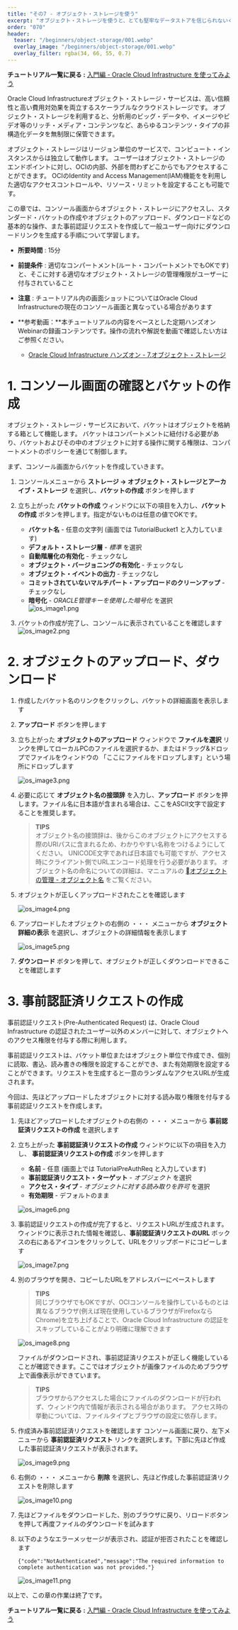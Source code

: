 ```yaml
---
title: "その7 - オブジェクト・ストレージを使う"
excerpt: "オブジェクト・ストレージを使うと、とても堅牢なデータストアを信じられないくらい安価に利用できます。まずは簡単な使い方を学びましょう"
order: "070"
header:
  teaser: "/beginners/object-storage/001.webp"
  overlay_image: "/beginners/object-storage/001.webp"
  overlay_filter: rgba(34, 66, 55, 0.7)
---
```

**チュートリアル一覧に戻る :** [入門編 - Oracle Cloud Infrastructure を使ってみよう](..)

Oracle Cloud Infrastructureオブジェクト・ストレージ・サービスは、高い信頼性と高い費用対効果を両立するスケーラブルなクラウドストレージです。
オブジェクト・ストレージを利用すると、分析用のビッグ・データや、イメージやビデオ等のリッチ・メディア・コンテンツなど、あらゆるコンテンツ・タイプの非構造化データを無制限に保管できます。

オブジェクト・ストレージはリージョン単位のサービスで、コンピュート・インスタンスからは独立して動作します。
ユーザーはオブジェクト・ストレージのエンドポイントに対し、OCIの内部、外部を問わずどこからでもアクセスすることができます。
OCIのIdentity and Access Management(IAM)機能をを利用した適切なアクセスコントロールや、リソース・リミットを設定することも可能です。

この章では、コンソール画面からオブジェクト・ストレージにアクセスし、スタンダード・バケットの作成やオブジェクトのアップロード、ダウンロードなどの基本的な操作、また事前認証リクエストを作成して一般ユーザー向けにダウンロードリンクを生成する手順について学習します。

- **所要時間** : 15分
- **前提条件** : 適切なコンパートメント(ルート・コンパートメントでもOKです)と、そこに対する適切なオブジェクト・ストレージの管理権限がユーザーに付与されていること
- **注意** : チュートリアル内の画面ショットについてはOracle Cloud Infrastructureの現在のコンソール画面と異なっている場合があります
- **参考動画：**本チュートリアルの内容をベースとした定期ハンズオンWebinarの録画コンテンツです。操作の流れや解説を動画で確認したい方はご参照ください。

  - [Oracle Cloud Infrastructure ハンズオン - 7.オブジェクト・ストレージ](https://videohub.oracle.com/media/Oracle+Cloud+Infrastructure+%E3%83%8F%E3%83%B3%E3%82%BA%E3%82%AA%E3%83%B3+-+7.%E3%82%AA%E3%83%96%E3%82%B8%E3%82%A7%E3%82%AF%E3%83%88%E3%83%BB%E3%82%B9%E3%83%88%E3%83%AC%E3%83%BC%E3%82%B8/1_fngpu5mo)


# 1. コンソール画面の確認とバケットの作成

オブジェクト・ストレージ・サービスにおいて、バケットはオブジェクトを格納する箱として機能します。
バケットはコンパートメントに紐付ける必要があり、バケットおよびその中のオブジェクトに対する操作に関する権限は、コンパートメントのポリシーを通じて制御します。

まず、コンソール画面からバケットを作成していきます。

1. コンソールメニューから **ストレージ → オブジェクト・ストレージとアーカイブ・ストレージ** を選択し、**バケットの作成** ボタンを押します

2. 立ち上がった **バケットの作成** ウィンドウに以下の項目を入力し、**バケットの作成** ボタンを押します。指定がないものは任意の値でOKです。
    - **バケット名** - 任意の文字列 (画面では TutorialBucket1 と入力しています)
    - **デフォルト・ストレージ層** - *標準* を選択
    - **自動階層化の有効化** - チェックなし
    - **オブジェクト・バージョニングの有効化** - チェックなし
    - **オブジェクト・イベントの出力**  - チェックなし
    - **コミットされていないマルチパート・アップロードのクリーンアップ** - チェックなし
    - **暗号化** - *ORACLE管理キーを使用した暗号化* を選択  
    ![os_image1.png](os_image1.png)
    
3. バケットの作成が完了し、コンソールに表示されていることを確認します
    ![os_image2.png](os_image2.png)


# 2. オブジェクトのアップロード、ダウンロード

1. 作成したバケット名のリンクをクリックし、バケットの詳細画面を表示します

1. **アップロード** ボタンを押します

1. 立ち上がった **オブジェクトのアップロード** ウィンドウで **ファイルを選択** リンクを押してローカルPCのファイルを選択するか、またはドラッグ&ドロップでファイルをウィンドウの 「ここにファイルをドロップします」という場所にドロップします

    ![os_image3.png](os_image3.png)

1. 必要に応じて **オブジェクト名の接頭辞** を入力し、**アップロード** ボタンを押します。ファイル名に日本語が含まれる場合は、ここをASCII文字で設定することを推奨します。

    > **TIPS**  
    > オブジェクト名の接頭辞は、後からこのオブジェクトにアクセスする際のURIパスに含まれるため、わかりやすい名称をつけるようにしてください。
    > UNICODE文字であれば日本語でも可能ですが、アクセス時にクライアント側でURLエンコード処理を行う必要があります。
    > オブジェクト名の命名についての詳細は、マニュアルの [オブジェクトの管理 - オブジェクト名](https://docs.cloud.oracle.com/ja-jp/iaas/Content/Object/Tasks/managingobjects.htm#namerequirements) をご覧ください。

1. オブジェクトが正しくアップロードされたことを確認します

    ![os_image4.png](os_image4.png)

1. アップロードしたオブジェクトの右側の ・・・ メニューから **オブジェクト詳細の表示** を選択し、オブジェクトの詳細情報を表示します

    ![os_image5.png](os_image5.png)

1. **ダウンロード** ボタンを押して、オブジェクトが正しくダウンロードできることを確認します

    


# 3. 事前認証済リクエストの作成

事前認証リクエスト(Pre-Authenticated Request) は、Oracle Cloud Infrastructure の認証されたユーザー以外のメンバーに対して、オブジェクトへのアクセス権限を付与する際に利用します。

事前認証リクエストは、バケット単位またはオブジェクト単位で作成でき、個別に読取、書込、読み書きの権限を設定することができ、また有効期限を設定することができます。リクエストを生成すると一意のランダムなアクセスURLが生成されます。

今回は、先ほどアップロードしたオブジェクトに対する読み取り権限を付与する事前認証リクエストを作成します。

1. 先ほどアップロードしたオブジェクトの右側の ・・・ メニューから **事前認証済リクエストの作成** を選択します

1. 立ち上がった **事前認証済リクエストの作成** ウィンドウに以下の項目を入力し、 **事前認証済リクエストの作成** ボタンを押します

    - **名前** - 任意 (画面上では TutorialPreAuthReq と入力しています)
    - **事前認証済リクエスト・ターゲット** - *オブジェクト* を選択
    - **アクセス・タイプ** - *オブジェクトに対する読み取りを許可* を選択
    - **有効期限** - デフォルトのまま

    ![os_image6.png](os_image6.png)

1. 事前認証リクエストの作成が完了すると、リクエストURLが生成されます。ウィンドウに表示された情報を確認し、**事前認証済リクエストのURL** ボックスの右にあるアイコンをクリックして、URLをクリップボードにコピーします

    ![os_image7.png](os_image7.png)

1. 別のブラウザを開き、コピーしたURLをアドレスバーにペーストします

    > **TIPS**  
    > 同じブラウザでもOKですが、OCIコンソールを操作しているものとは異なるブラウザ(例えば現在使用しているブラウザがFirefoxならChrome)を立ち上げることで、Oracle Cloud Infrastructure の認証をスキップしていることがより明確に理解できます

    ![os_image8.png](os_image8.png)

    ファイルがダウンロードされ、事前認証済リクエストが正しく機能していることが確認できます。ここではオブジェクトが画像ファイルのためブラウザ上で画像表示ができています。

    > **TIPS**  
    > ブラウザからアクセスした場合にファイルのダウンロードが行われず、ウィンドウ内で情報が表示される場合があります。
    > アクセス時の挙動については、ファイルタイプとブラウザの設定に依存します。

1. 作成済み事前認証済リクエストを確認します
コンソール画面に戻り、左下メニューから **事前認証済リクエスト** リンクを選択します。下部に先ほど作成した事前認証済リクエストが表示されます。

   ![os_image9.png](os_image9.png)

1. 右側の ・・・ メニューから **削除** を選択し、先ほど作成した事前認証済リクエストを削除します

    ![os_image10.png](os_image10.png)

1. 先ほどファイルをダウンロードした、別のブラウザに戻り、リロードボタンを押して再度ファイルのダウンロードを試みます

1. 以下のようなエラーメッセージが表示され、認証が拒否されたことを確認します

    ```{"code":"NotAuthenticated","message":"The required information to complete authentication was not provided."}```

    ![os_image11.png](os_image11.png)

以上で、この章の作業は終了です。



**チュートリアル一覧に戻る :** [入門編 - Oracle Cloud Infrastructure を使ってみよう](..)